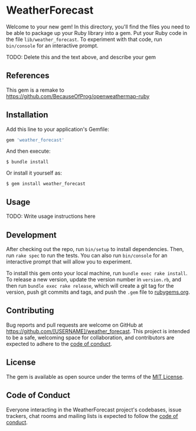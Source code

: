 # WeatherForecast

Welcome to your new gem! In this directory, you'll find the files you need to be able to package up your Ruby library into a gem. Put your Ruby code in the file `lib/weather_forecast`. To experiment with that code, run `bin/console` for an interactive prompt.

TODO: Delete this and the text above, and describe your gem


## References
This gem is a remake to https://github.com/BecauseOfProg/openweathermap-ruby

## Installation

Add this line to your application's Gemfile:

```ruby
gem 'weather_forecast'
```

And then execute:

    $ bundle install

Or install it yourself as:

    $ gem install weather_forecast

## Usage

TODO: Write usage instructions here

## Development

After checking out the repo, run `bin/setup` to install dependencies. Then, run `rake spec` to run the tests. You can also run `bin/console` for an interactive prompt that will allow you to experiment.

To install this gem onto your local machine, run `bundle exec rake install`. To release a new version, update the version number in `version.rb`, and then run `bundle exec rake release`, which will create a git tag for the version, push git commits and tags, and push the `.gem` file to [rubygems.org](https://rubygems.org).

## Contributing

Bug reports and pull requests are welcome on GitHub at https://github.com/[USERNAME]/weather_forecast. This project is intended to be a safe, welcoming space for collaboration, and contributors are expected to adhere to the [code of conduct](https://github.com/[USERNAME]/weather_forecast/blob/master/CODE_OF_CONDUCT.md).


## License

The gem is available as open source under the terms of the [MIT License](https://opensource.org/licenses/MIT).

## Code of Conduct

Everyone interacting in the WeatherForecast project's codebases, issue trackers, chat rooms and mailing lists is expected to follow the [code of conduct](https://github.com/[USERNAME]/weather_forecast/blob/master/CODE_OF_CONDUCT.md).
